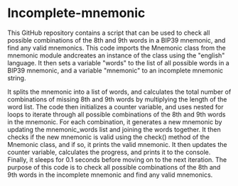 # Incomplete-mnemonic
This GitHub repository contains a script that can be used to check all possible combinations of the 8th and 9th words in a BIP39 mnemonic, and find any valid mnemonics.
This code imports the Mnemonic class from the mnemonic module andcreates an instance of the class using the "english" language. It then sets a variable "words" to the list of all possible words in a BIP39 mnemonic, and a variable "mnemonic" to an incomplete mnemonic string. 

It splits the mnemonic into a list of words, and calculates the total number of combinations of missing 8th and 9th words by multiplying the length of the word list. The code then initializes a counter variable, and uses nested for loops to iterate through all possible combinations of the 8th and 9th words in the mnemonic. For each combination, it generates a new mnemonic by updating the mnemonic_words list and joining the words together. It then checks if the new mnemonic is valid using the check() method of the Mnemonic class, and if so, it prints the valid mnemonic. It then updates the counter variable, calculates the progress, and prints it to the console. Finally, it sleeps for 0.1 seconds before moving on to the next iteration. The purpose of this code is to check all possible combinations of the 8th and 9th words in the incomplete mnemonic and find any valid mnemonics.
